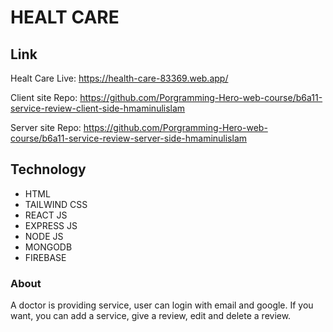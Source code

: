 # HEALT CARE

## Link
Healt Care Live: https://health-care-83369.web.app/

Client site Repo: https://github.com/Porgramming-Hero-web-course/b6a11-service-review-client-side-hmaminulislam

Server site Repo: https://github.com/Porgramming-Hero-web-course/b6a11-service-review-server-side-hmaminulislam

## Technology
* HTML
* TAILWIND CSS
* REACT JS
* EXPRESS JS
* NODE JS
* MONGODB
* FIREBASE

### About
A doctor is providing service, user can login with email and google. If you want, you can add a service, give a review, edit and delete a review.
